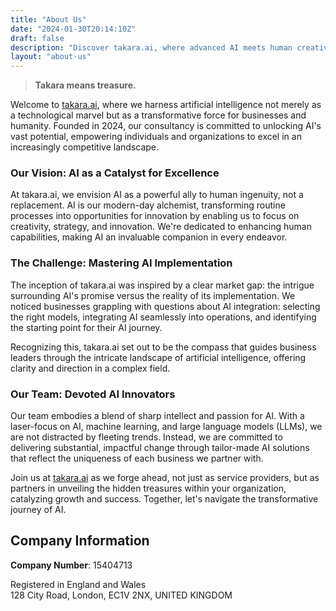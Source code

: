 ```yaml
---
title: "About Us"
date: "2024-01-30T20:14:10Z"
draft: false
description: "Discover takara.ai, where advanced AI meets human creativity to transform businesses and empower humanity. With our expert guidance, unlock your organization's potential for a competitive edge in today's fast-paced world."
layout: "about-us"
---
```


> **Takara means treasure.**

Welcome to [takara.ai](/), where we harness artificial intelligence not merely as a technological marvel but as a transformative force for businesses and humanity. Founded in 2024, our consultancy is committed to unlocking AI's vast potential, empowering individuals and organizations to excel in an increasingly competitive landscape.

### Our Vision: AI as a Catalyst for Excellence

At takara.ai, we envision AI as a powerful ally to human ingenuity, not a replacement. AI is our modern-day alchemist, transforming routine processes into opportunities for innovation by enabling us to focus on creativity, strategy, and innovation. We're dedicated to enhancing human capabilities, making AI an invaluable companion in every endeavor.

### The Challenge: Mastering AI Implementation

The inception of takara.ai was inspired by a clear market gap: the intrigue surrounding AI's promise versus the reality of its implementation. We noticed businesses grappling with questions about AI integration: selecting the right models, integrating AI seamlessly into operations, and identifying the starting point for their AI journey.

Recognizing this, takara.ai set out to be the compass that guides business leaders through the intricate landscape of artificial intelligence, offering clarity and direction in a complex field.

### Our Team: Devoted AI Innovators

Our team embodies a blend of sharp intellect and passion for AI. With a laser-focus on AI, machine learning, and large language models (LLMs), we are not distracted by fleeting trends. Instead, we are committed to delivering substantial, impactful change through tailor-made AI solutions that reflect the uniqueness of each business we partner with.

<!-- ---

## Meet Our CEO: Jordan Legg

{{< headshot src="images/team/ee7fd47e-484f-49bf-8532-be7cbc1d443d.JPG" alt="Jordan Legg" >}}

> As the founder and visionary behind takara.ai, I've journeyed from a self-taught programmer with a profound interest in emerging technologies to an entrepreneur shaping the future of AI. My path began with web design at 14, entrepreneurial ventures at 19, and a deep dive into AI and ML that generated over £100m in sales for public cloud providers. My ambition for starting takara.ai was to provide businesses with the guidance I once sought, championing AI as a transformative force for good. I'm committed to unlocking human potential alongside AI, steering us towards a future where technology and creativity converge.

--- -->

Join us at [takara.ai](/) as we forge ahead, not just as service providers, but as partners in unveiling the hidden treasures within your organization, catalyzing growth and success. Together, let's navigate the transformative journey of AI.

## Company Information

**Company Number**: 15404713

Registered in England and Wales  
128 City Road, London, EC1V 2NX, UNITED KINGDOM
